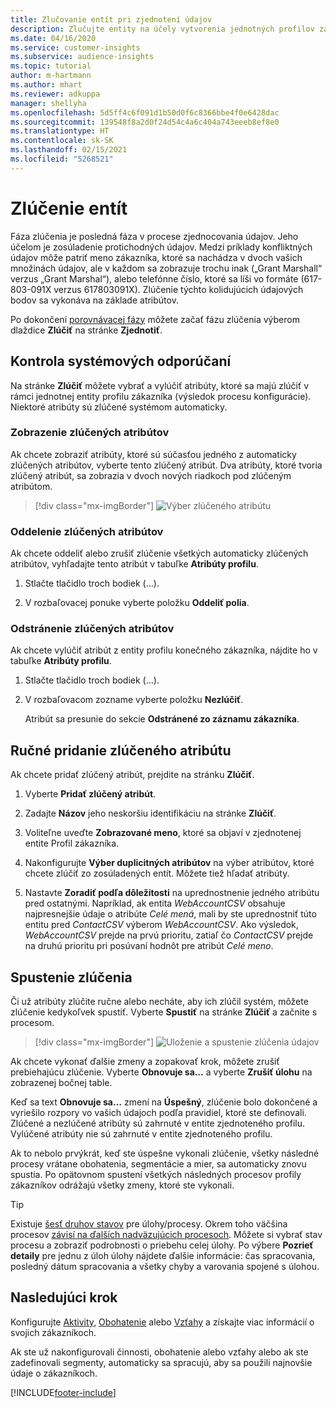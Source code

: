 ```yaml
---
title: Zlučovanie entít pri zjednotení údajov
description: Zlučujte entity na účely vytvorenia jednotných profilov zákazníkov.
ms.date: 04/16/2020
ms.service: customer-insights
ms.subservice: audience-insights
ms.topic: tutorial
author: m-hartmann
ms.author: mhart
ms.reviewer: adkuppa
manager: shellyha
ms.openlocfilehash: 5d5ff4c6f091d1b50d0f6c8366bbe4f0e6428dac
ms.sourcegitcommit: 139548f8a2d0f24d54c4a6c404a743eeeb8ef8e0
ms.translationtype: HT
ms.contentlocale: sk-SK
ms.lasthandoff: 02/15/2021
ms.locfileid: "5268521"
---
```

# <a name="merge-entities"></a>Zlúčenie entít

Fáza zlúčenia je posledná fáza v procese zjednocovania údajov. Jeho účelom je zosúladenie protichodných údajov. Medzi príklady konfliktných údajov môže patriť meno zákazníka, ktoré sa nachádza v dvoch vašich množinách údajov, ale v každom sa zobrazuje trochu inak („Grant Marshall“ verzus „Grant Marshal“), alebo telefónne číslo, ktoré sa líši vo formáte (617-803-091X verzus 617803091X). Zlúčenie týchto kolidujúcich údajových bodov sa vykonáva na základe atribútov.

Po dokončení [porovnávacej fázy](match-entities.md) môžete začať fázu zlúčenia výberom dlaždice **Zlúčiť** na stránke **Zjednotiť**.

## <a name="review-system-recommendations"></a>Kontrola systémových odporúčaní

Na stránke **Zlúčiť** môžete vybrať a vylúčiť atribúty, ktoré sa majú zlúčiť v rámci jednotnej entity profilu zákazníka (výsledok procesu konfigurácie). Niektoré atribúty sú zlúčené systémom automaticky.

### <a name="view-merged-attributes"></a>Zobrazenie zlúčených atribútov

Ak chcete zobraziť atribúty, ktoré sú súčasťou jedného z automaticky zlúčených atribútov, vyberte tento zlúčený atribút. Dva atribúty, ktoré tvoria zlúčený atribút, sa zobrazia v dvoch nových riadkoch pod zlúčeným atribútom.

> [!div class="mx-imgBorder"]
> ![Výber zlúčeného atribútu](media/configure-data-merge-profile-attributes.png "Výber zlúčeného atribútu")

### <a name="separate-merged-attributes"></a>Oddelenie zlúčených atribútov

Ak chcete oddeliť alebo zrušiť zlúčenie všetkých automaticky zlúčených atribútov, vyhľadajte tento atribút v tabuľke **Atribúty profilu**.

1. Stlačte tlačidlo troch bodiek (...).
  
2. V rozbaľovacej ponuke vyberte položku **Oddeliť polia**.

### <a name="remove-merged-attributes"></a>Odstránenie zlúčených atribútov

Ak chcete vylúčiť atribút z entity profilu konečného zákazníka, nájdite ho v tabuľke **Atribúty profilu**.

1. Stlačte tlačidlo troch bodiek (...).
  
2. V rozbaľovacom zozname vyberte položku **Nezlúčiť**.

   Atribút sa presunie do sekcie **Odstránené zo záznamu zákazníka**.

## <a name="manually-add-a-merged-attribute"></a>Ručné pridanie zlúčeného atribútu

Ak chcete pridať zlúčený atribút, prejdite na stránku **Zlúčiť**.

1. Vyberte **Pridať zlúčený atribút**.

2. Zadajte **Názov** jeho neskoršiu identifikáciu na stránke **Zlúčiť**.

3. Voliteľne uveďte **Zobrazované meno**, ktoré sa objaví v zjednotenej entite Profil zákazníka.

4. Nakonfigurujte **Výber duplicitných atribútov** na výber atribútov, ktoré chcete zlúčiť zo zosúladených entít. Môžete tiež hľadať atribúty.

5. Nastavte **Zoradiť podľa dôležitosti** na uprednostnenie jedného atribútu pred ostatnými. Napríklad, ak entita *WebAccountCSV* obsahuje najpresnejšie údaje o atribúte *Celé mená*, mali by ste uprednostniť túto entitu pred *ContactCSV* výberom *WebAccountCSV*. Ako výsledok, *WebAccountCSV* prejde na prvú prioritu, zatiaľ čo *ContactCSV* prejde na druhú prioritu pri posúvaní hodnôt pre atribút *Celé meno*.

## <a name="run-your-merge"></a>Spustenie zlúčenia

Či už atribúty zlúčite ručne alebo necháte, aby ich zlúčil systém, môžete zlúčenie kedykoľvek spustiť. Vyberte **Spustiť** na stránke **Zlúčiť** a začnite s procesom.

> [!div class="mx-imgBorder"]
> ![Uloženie a spustenie zlúčenia údajov](media/configure-data-merge-save-run.png "Uloženie a spustenie zlúčenia údajov")

Ak chcete vykonať ďalšie zmeny a zopakovať krok, môžete zrušiť prebiehajúcu zlúčenie. Vyberte **Obnovuje sa…** a vyberte **Zrušiť úlohu** na zobrazenej bočnej table.

Keď sa text **Obnovuje sa…** zmení na **Úspešný**, zlúčenie bolo dokončené a vyriešilo rozpory vo vašich údajoch podľa pravidiel, ktoré ste definovali. Zlúčené a nezlúčené atribúty sú zahrnuté v entite zjednoteného profilu. Vylúčené atribúty nie sú zahrnuté v entite zjednoteného profilu.

Ak to nebolo prvýkrát, keď ste úspešne vykonali zlúčenie, všetky následné procesy vrátane obohatenia, segmentácie a mier, sa automaticky znovu spustia. Po opätovnom spustení všetkých následných procesov profily zákazníkov odrážajú všetky zmeny, ktoré ste vykonali.

> [!TIP]
> Existuje [šesť druhov stavov](system.md#status-types) pre úlohy/procesy. Okrem toho väčšina procesov [závisí na ďalších nadväzujúcich procesoch](system.md#refresh-policies). Môžete si vybrať stav procesu a zobraziť podrobnosti o priebehu celej úlohy. Po výbere **Pozrieť detaily** pre jednu z úloh úlohy nájdete ďalšie informácie: čas spracovania, posledný dátum spracovania a všetky chyby a varovania spojené s úlohou.

## <a name="next-step"></a>Nasledujúci krok

Konfigurujte [Aktivity](activities.md), [Obohatenie](enrichment-microsoft-graph.md) alebo [Vzťahy](relationships.md) a získajte viac informácií o svojich zákazníkoch.

Ak ste už nakonfigurovali činnosti, obohatenie alebo vzťahy alebo ak ste zadefinovali segmenty, automaticky sa spracujú, aby sa použili najnovšie údaje o zákazníkoch.




[!INCLUDE[footer-include](../includes/footer-banner.md)]